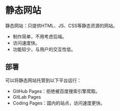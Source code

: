 # 静态网站

静态网站：只提供HTML、JS、CSS等静态资源的网站。

- 制作简单，不用考虑后端。
- 访问速度快。
- 功能较少，与用户的交互性低。

## 部署

可以将静态网站托管到以下平台运行：

- GitHub Pages：拒绝被百度搜索引擎爬取。
- GitLab Pages
- Coding Pages：国内的站点，访问速度更快。
